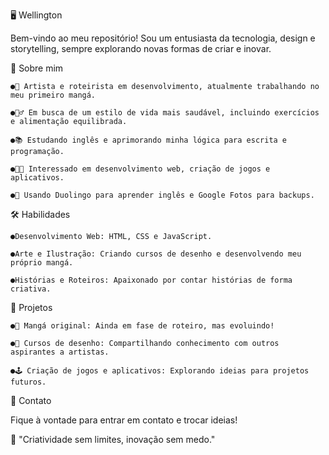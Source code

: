 🖥️ Wellington

Bem-vindo ao meu repositório! Sou um entusiasta da tecnologia, design e storytelling, sempre explorando novas formas de criar e inovar.

🚀 Sobre mim

    ●🎨 Artista e roteirista em desenvolvimento, atualmente trabalhando no meu primeiro mangá.

    ●🏋️‍♂️ Em busca de um estilo de vida mais saudável, incluindo exercícios e alimentação equilibrada.

    ●📚 Estudando inglês e aprimorando minha lógica para escrita e programação.

    ●👨‍💻 Interessado em desenvolvimento web, criação de jogos e aplicativos.

    ●📱 Usando Duolingo para aprender inglês e Google Fotos para backups.


🛠️ Habilidades

    ●Desenvolvimento Web: HTML, CSS e JavaScript.

    ●Arte e Ilustração: Criando cursos de desenho e desenvolvendo meu próprio mangá.

    ●Histórias e Roteiros: Apaixonado por contar histórias de forma criativa.


🎯 Projetos

    ●📖 Mangá original: Ainda em fase de roteiro, mas evoluindo!

    ●🎨 Cursos de desenho: Compartilhando conhecimento com outros aspirantes a artistas.

    ●🕹️ Criação de jogos e aplicativos: Explorando ideias para projetos futuros.


📩 Contato

Fique à vontade para entrar em contato e trocar ideias!

📌 "Criatividade sem limites, inovação sem medo."
